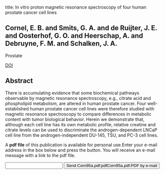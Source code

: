 title: In vitro proton magnetic resonance spectroscopy of four human prostate cancer cell lines

## Cornel, E. B. and Smits, G. A. and de Ruijter, J. E. and Oosterhof, G. O. and Heerschap, A. and Debruyne, F. M. and Schalken, J. A.
Prostate

<a href="https://doi.org/10.1002/pros.2990260508">DOI</a>

## Abstract
There is accumulating evidence that some biochemical pathways observable by magnetic resonance spectroscopy, e.g., citrate acid and phospholipid metabolism, are altered in human prostate cancer. Four well-established human prostate cancer cell lines were therefore studied with magnetic resonance spectroscopy to compare differences in metabolic content with tumor biological behavior. Herein we demonstrate that, although each cell line has its own metabolic profile, relative creatine and citrate levels can be used to discriminate the androgen-dependent LNCaP cell line from the androgen-independent DU-145, TSU, and PC-3 cell lines.

A <b>pdf file</b> of this publication is available for personal use.Enter your e-mail address in the box below and press the button. You will receive an e-mail message with a link to the pdf file.
<form action="sender.php">  <input type="text" name="email">  <input type="submit" value="Send Corn95a.pdf:pdfCorn95a.pdf:PDF by e-mail"></form>